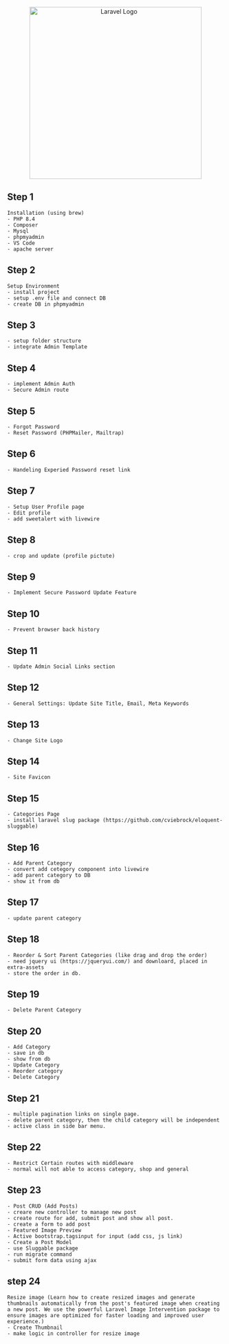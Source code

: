<p align="center"><a href="https://laravel.com" target="_blank"><img src="https://raw.githubusercontent.com/laravel/art/master/logo-lockup/5%20SVG/2%20CMYK/1%20Full%20Color/laravel-logolockup-cmyk-red.svg" width="400" alt="Laravel Logo"></a></p>


## Step 1
    Installation (using brew)
    - PHP 8.4
    - Composer
    - Mysql
    - phpmyadmin
    - VS Code
    - apache server

## Step 2
    Setup Environment
    - install project
    - setup .env file and connect DB
    - create DB in phpmyadmin

## Step 3
    - setup folder structure
    - integrate Admin Template

## Step 4
    - implement Admin Auth
    - Secure Admin route

## Step 5
    - Forgot Password
    - Reset Password (PHPMailer, Mailtrap)

## Step 6
    - Handeling Experied Password reset link

## Step 7
    - Setup User Profile page
    - Edit profile  
    - add sweetalert with livewire

## Step 8
    - crop and update (profile pictute)

## Step 9
    - Implement Secure Password Update Feature

## Step 10
    - Prevent browser back history

## Step 11 
    - Update Admin Social Links section

## Step 12
    - General Settings: Update Site Title, Email, Meta Keywords

## Step 13
    - Change Site Logo

## Step 14
    - Site Favicon

## Step 15
    - Categories Page
    - install laravel slug package (https://github.com/cviebrock/eloquent-sluggable)

## Step 16
    - Add Parent Category
    - convert add cetegory component into livewire
    - add parent category to DB
    - show it from db

## Step 17
    - update parent category

## Step 18
    - Reorder & Sort Parent Categories (like drag and drop the order)
    - need jquery ui (https://jqueryui.com/) and downloard, placed in extra-assets
    - store the order in db.

## Step 19
    - Delete Parent Category

## Step 20
    - Add Category
    - save in db
    - show from db
    - Update Category
    - Reorder category
    - Delete Category

## Step 21
    - multiple pagination links on single page.
    - delete parent category, then the child category will be independent
    - active class in side bar menu.

## Step 22
    - Restrict Certain routes with middleware
    - normal will not able to access category, shop and general

## Step 23
    - Post CRUD (Add Posts)
    - creare new controller to manage new post
    - create route for add, submit post and show all post.
    - create a form to add post
    - Featured Image Preview
    - Active bootstrap.tagsinput for input (add css, js link)
    - Create a Post Model
    - use Sluggable package
    - run migrate command
    - submit form data using ajax 

## step 24
    Resize image (Learn how to create resized images and generate thumbnails automatically from the post's featured image when creating a new post. We use the powerful Laravel Image Intervention package to ensure images are optimized for faster loading and improved user experience.)
    - Create Thumbnail
    - make logic in controller for resize image